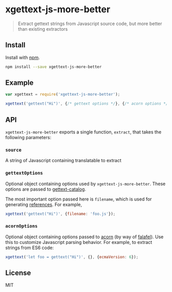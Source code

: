 # xgettext-js-more-better

> Extract gettext strings from Javascript source code, but more better than existing extractors

## Install

Install with [npm](https://npmjs.com/xgettext-js-more-better).

```sh
npm install --save xgettext-js-more-better
```

## Example

```js
var xgettext = require('xgettext-js-more-better');

xgettext('gettext("Hi")', {/* gettext options */}, {/* acorn options */});
```

## API

`xgettext-js-more-better` exports a single function, `extract`, that takes
the following parameters:

### `source`

A string of Javascript containing translatable to extract

### `gettextOptions`

Optional object containing options used by `xgettext-js-more-better`.
These options are passed to [gettext-catalog](https://github.com/gabegorelick/gettext-catalog).

The most important option passed here is `filename`, which is used for
generating [references](https://www.gnu.org/software/gettext/manual/html_node/PO-Files.html).
For example,

```js
xgettext('gettext("Hi")', {filename: 'foo.js'});
```

### `acornOptions`

Optional object containing options passed to [acorn](https://github.com/marijnh/acorn)
(by way of [falafel](https://github.com/substack/node-falafel)). Use this to
customize Javascript parsing behavior. For example, to extract strings from ES6
code:

```js
xgettext('let foo = gettext("Hi")', {}, {ecmaVersion: 6});
```

## License
MIT
